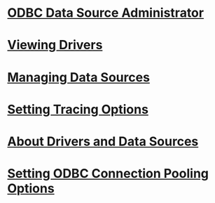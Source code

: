 # [ODBC Data Source Administrator](odbc-data-source-administrator.md)
# [Viewing Drivers](viewing-drivers.md)
# [Managing Data Sources](managing-data-sources.md)
# [Setting Tracing Options](setting-tracing-options.md)
# [About Drivers and Data Sources](about-drivers-and-data-sources.md)
# [Setting ODBC Connection Pooling Options](setting-odbc-connection-pooling-options.md)
